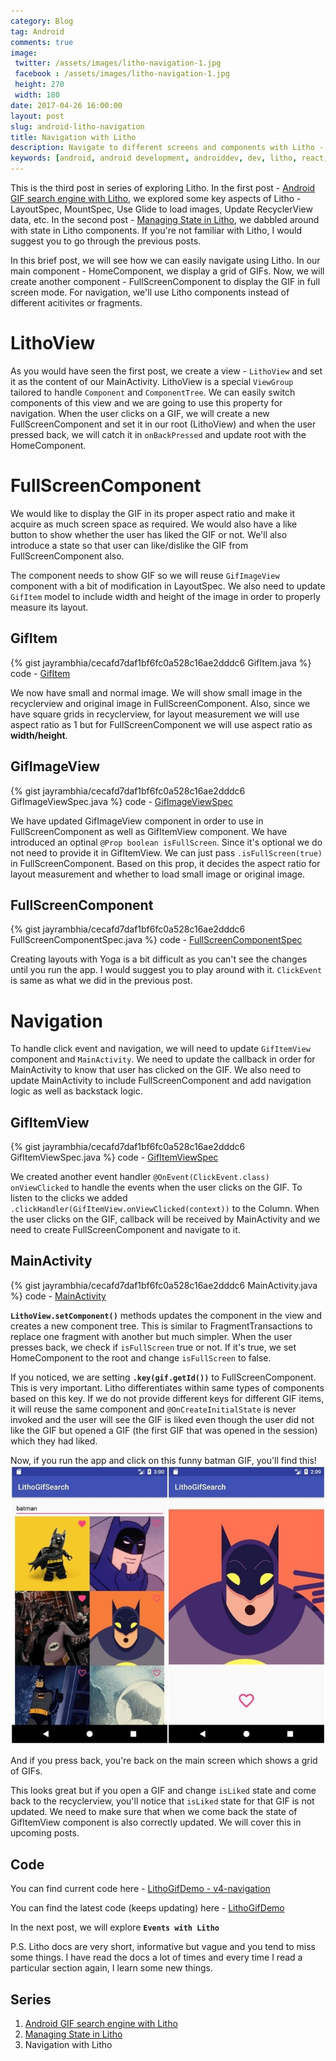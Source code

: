 ```yaml
---
category: Blog
tag: Android
comments: true
image:
 twitter: /assets/images/litho-navigation-1.jpg
 facebook : /assets/images/litho-navigation-1.jpg
 height: 270
 width: 180
date: 2017-04-26 16:00:00
layout: post
slug: android-litho-navigation
title: Navigation with Litho
description: Navigate to different screens and components with Litho - Android
keywords: [android, android development, androiddev, dev, litho, react, ui, gif, gifs, search, engine, facebook, open source, recyclerview with Litho, props in Litho, state in Litho, navigation with Litho]
---
```


This is the third post in series of exploring Litho. In the first post - [Android GIF search engine with Litho](/blog/android-litho-gifs), we explored some key aspects of Litho - LayoutSpec, MountSpec, Use Glide to load images, Update RecyclerView data, etc. In the second post - [Managing State in Litho](/blog/android-litho-state), we dabbled around with state in Litho components. If you're not familiar with Litho, I would suggest you to go through the previous posts.

In this brief post, we will see how we can easily navigate using Litho. In our main component - HomeComponent, we display a grid of GIFs. Now, we will create another component - FullScreenComponent to display the GIF in full screen mode. For navigation, we'll use Litho components instead of different acitivites or fragments.

# LithoView
As you would have seen the first post, we create a view - `LithoView` and set it as the content of our MainActivity. LithoView is a special `ViewGroup` tailored to handle `Component` and `ComponentTree`. We can easily switch components of this view and we are going to use this property for navigation. When the user clicks on a GIF, we will create a new FullScreenComponent and set it in our root (LithoView) and when the user pressed back, we will catch it in `onBackPressed` and update root with the HomeComponent.

# FullScreenComponent
We would like to display the GIF in its proper aspect ratio and make it acquire as much screen space as required. We would also have a like button to show whether the user has liked the GIF or not. We'll also introduce a state so that user can like/dislike the GIF from FullScreenComponent also.

The component needs to show GIF so we will reuse `GifImageView` component with a bit of modification in LayoutSpec. We also need to update `GifItem` model to include width and height of the image in order to properly measure its layout.

## GifItem
{% gist jayrambhia/cecafd7daf1bf6fc0a528c16ae2dddc6 GifItem.java %}
code - [GifItem](https://github.com/jayrambhia/LithoGifSearch/blob/v4-navigation/app/src/main/java/com/fenchtose/lithogifsearch/models/GifItem.java)

We now have small and normal image. We will show small image in the recyclerview and original image in FullScreenComponent. Also, since we have square grids in recyclerview, for layout measurement we will use aspect ratio as 1 but for FullScreenComponent we will use aspect ratio as **width/height**.

## GifImageView
{% gist jayrambhia/cecafd7daf1bf6fc0a528c16ae2dddc6 GifImageViewSpec.java %}
code - [GifImageViewSpec](https://github.com/jayrambhia/LithoGifSearch/blob/v4-navigation/app/src/main/java/com/fenchtose/lithogifsearch/components/GifImageViewSpec.java)

We have updated GifImageView component in order to use in FullScreenComponent as well as GifItemView component. We have introduced an optinal `@Prop boolean isFullScreen`. Since it's optional we do not need to provide it in GifItemView. We can just pass `.isFullScreen(true)` in FullScreenComponent. Based on this prop, it decides the aspect ratio for layout measurement and whether to load small image or original image.

## FullScreenComponent
{% gist jayrambhia/cecafd7daf1bf6fc0a528c16ae2dddc6 FullScreenComponentSpec.java %}
code - [FullScreenComponentSpec](https://github.com/jayrambhia/LithoGifSearch/blob/v4-navigation/app/src/main/java/com/fenchtose/lithogifsearch/components/FullScreenComponentSpec.java)

Creating layouts with Yoga is a bit difficult as you can't see the changes until you run the app. I would suggest you to play around with it. `ClickEvent` is same as what we did in the previous post.

# Navigation
To handle click event and navigation, we will need to update `GifItemView` component and `MainActivity`. We need to update the callback in order for MainActivity to know that user has clicked on the GIF. We also need to update MainActivity to include FullScreenComponent and add navigation logic as well as backstack logic.

## GifItemView
{% gist jayrambhia/cecafd7daf1bf6fc0a528c16ae2dddc6 GifItemViewSpec.java %}
code - [GifItemViewSpec](https://github.com/jayrambhia/LithoGifSearch/blob/v4-navigation/app/src/main/java/com/fenchtose/lithogifsearch/components/GifImageViewSpec.java)

We created another event handler `@OnEvent(ClickEvent.class) onViewClicked` to handle the events when the user clicks on the GIF. To listen to the clicks we added `.clickHandler(GifItemView.onViewClicked(context))` to the Column. When the user clicks on the GIF, callback will be received by MainActivity and we need to create FullScreenComponent and navigate to it.

## MainActivity
{% gist jayrambhia/cecafd7daf1bf6fc0a528c16ae2dddc6 MainActivity.java %}
code - [MainActivity](https://github.com/jayrambhia/LithoGifSearch/blob/v4-navigation/app/src/main/java/com/fenchtose/lithogifsearch/MainActivity.java)

**`LithoView.setComponent()`** methods updates the component in the view and creates a new component tree. This is similar to FragmentTransactions to replace one fragment with another but much simpler. When the user presses back, we check if `isFullScreen` true or not. If it's true, we set HomeComponent to the root and change `isFullScreen` to false.

If you noticed, we are setting **`.key(gif.getId())`** to FullScreenComponent. This is very important. Litho differentiates within same types of components based on this key. If we do not provide different keys for different GIF items, it will reuse the same component and `@OnCreateInitialState` is never invoked and the user will see the GIF is liked even though the user did not like the GIF but opened a GIF (the first GIF that was opened in the session) which they had liked.

Now, if you run the app and click on this funny batman GIF, you'll find this!
![Litho Navigation](/assets/images/litho-navigation-1.jpg)

And if you press back, you're back on the main screen which shows a grid of GIFs.

This looks great but if you open a GIF and change `isLiked` state and come back to the recyclerview, you'll notice that `isLiked` state for that GIF is not updated. We need to make sure that when we come back the state of GifItemView component is also correctly updated. We will cover this in upcoming posts.

## Code

You can find current code here - [LithoGifDemo - v4-navigation](https://github.com/jayrambhia/LithoGifSearch/tree/v4-navigation)

You can find the latest code (keeps updating) here - [LithoGifDemo](https://github.com/jayrambhia/LithoGifSearch)

In the next post, we will explore **`Events with Litho`**

P.S. Litho docs are very short, informative but vague and you tend to miss some things. I have read the docs a lot of times and every time I read a particular section again, I learn some new things.

## Series

 1. [Android GIF search engine with Litho](/blog/android-litho-gifs)
 2. [Managing State in Litho](/blog/android-litho-state)
 3. Navigation with Litho